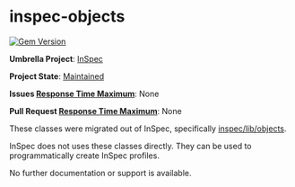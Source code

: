 # inspec-objects
[![Gem Version](https://badge.fury.io/rb/inspec-objects.svg)](https://badge.fury.io/rb/inspec-objects)

**Umbrella Project**: [InSpec](https://github.com/chef/chef-oss-practices/blob/master/projects/inspec.md)

**Project State**: [Maintained](https://github.com/chef/chef-oss-practices/blob/master/repo-management/repo-states.md#maintained)

**Issues [Response Time Maximum](https://github.com/chef/chef-oss-practices/blob/master/repo-management/repo-states.md)**: None

**Pull Request [Response Time Maximum](https://github.com/chef/chef-oss-practices/blob/master/repo-management/repo-states.md)**: None

These classes were migrated out of InSpec, specifically [inspec/lib/objects](https://github.com/inspec/inspec/tree/master/lib/inspec/objects).

InSpec does not uses these classes directly. They can be used to programmatically create InSpec profiles.

No further documentation or support is available.
